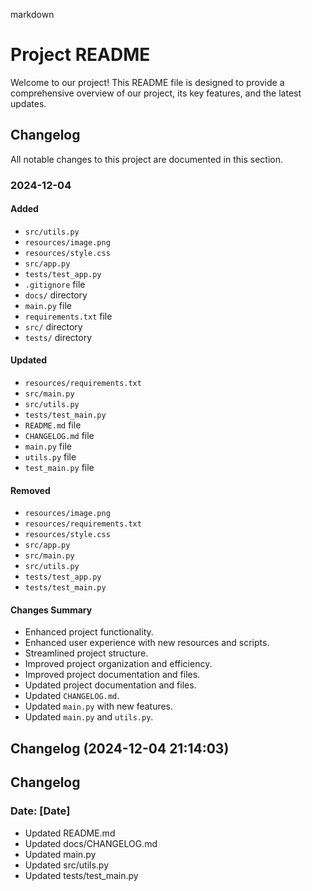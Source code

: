 markdown
# Project README

Welcome to our project! This README file is designed to provide a comprehensive overview of our project, its key features, and the latest updates.

## Changelog

All notable changes to this project are documented in this section.

### 2024-12-04

#### Added
- `src/utils.py`
- `resources/image.png`
- `resources/style.css`
- `src/app.py`
- `tests/test_app.py`
- `.gitignore` file
- `docs/` directory
- `main.py` file
- `requirements.txt` file
- `src/` directory
- `tests/` directory

#### Updated
- `resources/requirements.txt`
- `src/main.py`
- `src/utils.py`
- `tests/test_main.py`
- `README.md` file
- `CHANGELOG.md` file
- `main.py` file
- `utils.py` file
- `test_main.py` file

#### Removed
- `resources/image.png`
- `resources/requirements.txt`
- `resources/style.css`
- `src/app.py`
- `src/main.py`
- `src/utils.py`
- `tests/test_app.py`
- `tests/test_main.py`

#### Changes Summary
- Enhanced project functionality.
- Enhanced user experience with new resources and scripts.
- Streamlined project structure.
- Improved project organization and efficiency.
- Improved project documentation and files.
- Updated project documentation and files.
- Updated `CHANGELOG.md`.
- Updated `main.py` with new features.
- Updated `main.py` and `utils.py`.
## Changelog (2024-12-04 21:14:03)
## Changelog

### Date: [Date]

- Updated README.md
- Updated docs/CHANGELOG.md
- Updated main.py
- Updated src/utils.py
- Updated tests/test_main.py